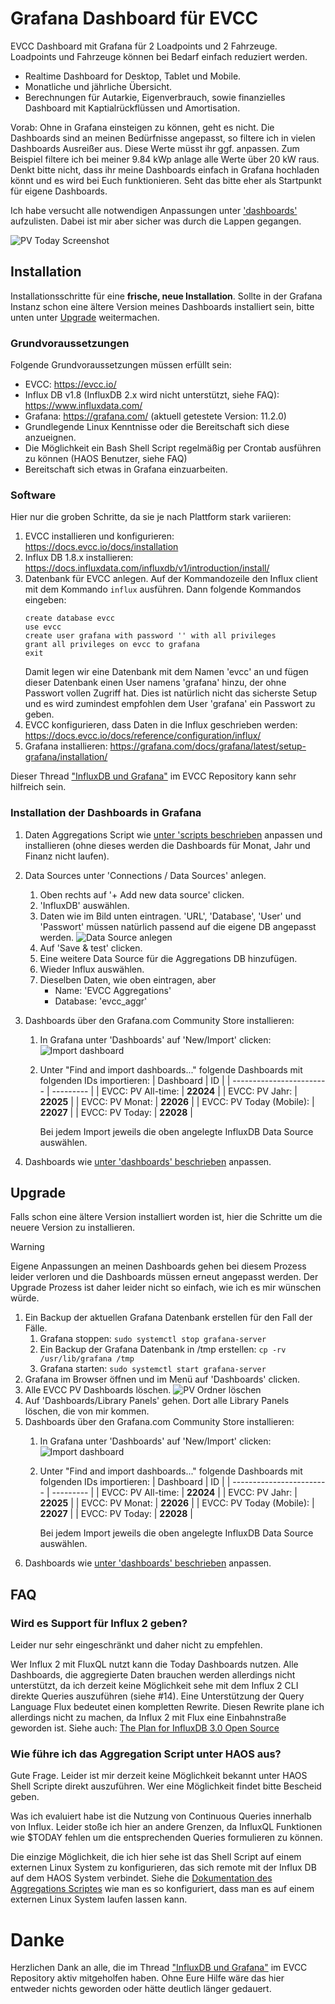 # Grafana Dashboard für EVCC

EVCC Dashboard mit Grafana für 2 Loadpoints und 2 Fahrzeuge. Loadpoints und Fahrzeuge können bei Bedarf einfach reduziert werden.

- Realtime Dashboard for Desktop, Tablet und Mobile.
- Monatliche und jährliche Übersicht.
- Berechnungen für Autarkie, Eigenverbrauch, sowie finanzielles Dashboard mit Kaptialrückflüssen und Amortisation.


Vorab: Ohne in Grafana einsteigen zu können, geht es nicht. Die Dashboards sind an meinen Bedürfnisse angepasst, so filtere ich in vielen Dashboards Ausreißer aus. Diese Werte müsst ihr ggf. anpassen. Zum Beispiel filtere ich bei meiner 9.84 kWp anlage alle Werte über 20 kW raus. Denkt bitte nicht, dass ihr meine Dashboards einfach in Grafana hochladen könnt und es wird bei Euch funktionieren. Seht das bitte eher als Startpunkt für eigene Dashboards.

Ich habe versucht alle notwendigen Anpassungen unter ['dashboards'](dashboards/README.md) aufzulisten. Dabei ist mir aber sicher was durch die Lappen gegangen.

![PV Today Screenshot](dashboards/img/today.png)


## Installation

Installationsschritte für eine **frische, neue Installation**. Sollte in der Grafana Instanz schon eine ältere Version meines Dashboards installiert sein, bitte unten unter [Upgrade](#upgrade) weitermachen.

### Grundvoraussetzungen

Folgende Grundvoraussetzungen müssen erfüllt sein:

- EVCC: https://evcc.io/
- Influx DB v1.8 (InfluxDB 2.x wird nicht unterstützt, siehe FAQ): https://www.influxdata.com/
- Grafana: https://grafana.com/ (aktuell getestete Version: 11.2.0)
- Grundlegende Linux Kenntnisse oder die Bereitschaft sich diese anzueignen.
- Die Möglichkeit ein Bash Shell Script regelmäßig per Crontab ausführen zu können (HAOS Benutzer, siehe FAQ)
- Bereitschaft sich etwas in Grafana einzuarbeiten.


### Software

Hier nur die groben Schritte, da sie je nach Plattform stark variieren:

1. EVCC installieren und konfigurieren: https://docs.evcc.io/docs/installation
2. Influx DB 1.8.x installieren: https://docs.influxdata.com/influxdb/v1/introduction/install/
3. Datenbank für EVCC anlegen. Auf der Kommandozeile den Influx client mit dem Kommando `influx` ausführen. Dann folgende Kommandos eingeben:
   ```
   create database evcc
   use evcc
   create user grafana with password '' with all privileges
   grant all privileges on evcc to grafana
   exit
   ```
   Damit legen wir eine Datenbank mit dem Namen 'evcc' an und fügen dieser Datenbank einen User namens 'grafana' hinzu, der ohne Passwort vollen Zugriff hat. Dies ist natürlich nicht das sicherste Setup und es wird zumindest empfohlen dem User 'grafana' ein Passwort zu geben.
5. EVCC konfigurieren, dass Daten in die Influx geschrieben werden: https://docs.evcc.io/docs/reference/configuration/influx/
6. Grafana installieren: https://grafana.com/docs/grafana/latest/setup-grafana/installation/

Dieser Thread ["InfluxDB und Grafana"](https://github.com/evcc-io/evcc/discussions/4213) im EVCC Repository kann sehr hilfreich sein.

### Installation der Dashboards in Grafana


1. Daten Aggregations Script wie [unter 'scripts beschrieben](./scripts/README.md) anpassen und installieren (ohne dieses werden die Dashboards für Monat, Jahr und Finanz nicht laufen).

2. Data Sources unter 'Connections /  Data Sources' anlegen. 
   1. Oben rechts auf '+ Add new data source' clicken.
   2. 'InfluxDB' auswählen.
   3. Daten wie im Bild unten eintragen. 'URL', 'Database', 'User' und 'Passwort' müssen natürlich passend auf die eigene DB angepasst werden.
      ![Data Source anlegen](./img/create-datasource.png)
   4. Auf 'Save & test' clicken.
   5. Eine weitere Data Source für die Aggregations DB hinzufügen.
   6. Wieder Influx auswählen.
   7. Dieselben Daten, wie oben eintragen, aber
      - Name: 'EVCC Aggregations'
      - Database: 'evcc_aggr'

3. Dashboards über den Grafana.com Community Store installieren:
   1. In Grafana unter 'Dashboards' auf 'New/Import' clicken:
      ![Import dashboard](./img/import.png)
   2. Unter "Find and import dashboards..." folgende Dashboards mit folgenden IDs importieren:
      | Dashboard                | ID        |
      | ------------------------ | --------- |
      | EVCC: PV All-time:       | **22024** |
      | EVCC: PV Jahr:           | **22025** |
      | EVCC: PV Monat:          | **22026** |
      | EVCC: PV Today (Mobile): | **22027** |
      | EVCC: PV Today:          | **22028** |

      Bei jedem Import jeweils die oben angelegte InfluxDB Data Source auswählen.

4. Dashboards wie [unter 'dashboards' beschrieben](./dashboards/README.md) anpassen.


## Upgrade

Falls schon eine ältere Version installiert worden ist, hier die Schritte um die neuere Version zu installieren.

> [!WARNING]
> Eigene Anpassungen an meinen Dashboards gehen bei diesem Prozess leider verloren und die Dashboards müssen erneut angepasst werden. Der Upgrade Prozess ist daher leider nicht so einfach, wie ich es mir wünschen würde.

1. Ein Backup der aktuellen Grafana Datenbank erstellen für den Fall der Fälle.
   1. Grafana stoppen: `sudo systemctl stop grafana-server`
   2. Ein Backup der Grafana Datenbank in /tmp erstellen: `cp -rv /usr/lib/grafana /tmp`
   3. Grafana starten: `sudo systemctl start grafana-server`
2. Grafana im Browser öffnen und im Menü auf 'Dashboards' clicken.
3. Alle EVCC PV Dashboards löschen.
   ![PV Ordner löschen](./img/delete-dashboards.png)
4. Auf 'Dashboards/Library Panels' gehen. Dort alle Library Panels löschen, die von mir kommen.
2. Dashboards über den Grafana.com Community Store installieren:
   1. In Grafana unter 'Dashboards' auf 'New/Import' clicken:
      ![Import dashboard](./img/import.png)
   2. Unter "Find and import dashboards..." folgende Dashboards mit folgenden IDs importieren:
      | Dashboard                | ID        |
      | ------------------------ | --------- |
      | EVCC: PV All-time:       | **22024** |
      | EVCC: PV Jahr:           | **22025** |
      | EVCC: PV Monat:          | **22026** |
      | EVCC: PV Today (Mobile): | **22027** |
      | EVCC: PV Today:          | **22028** |

      Bei jedem Import jeweils die oben angelegte InfluxDB Data Source auswählen.
8. Dashboards wie [unter 'dashboards' beschrieben](./dashboards/README.md) anpassen.


## FAQ

### Wird es Support für Influx 2 geben?

Leider nur sehr eingeschränkt und daher nicht zu empfehlen. 

Wer Influx 2 mit FluxQL nutzt kann die Today Dashboards nutzen. Alle Dashboards, die aggregierte Daten brauchen werden allerdings nicht unterstützt, da ich derzeit keine Möglichkeit sehe mit dem Influx 2 CLI direkte Queries auszuführen (siehe #14). Eine Unterstützung der Query Language Flux bedeutet einen kompletten Rewrite. Diesen Rewrite plane ich allerdings nicht zu machen, da Influx 2 mit Flux eine Einbahnstraße geworden ist. Siehe auch: [The Plan for InfluxDB 3.0 Open Source](https://www.influxdata.com/blog/the-plan-for-influxdb-3-0-open-source/)

### Wie führe ich das Aggregation Script unter HAOS aus?

Gute Frage. Leider ist mir derzeit keine Möglichkeit bekannt unter HAOS Shell Scripte direkt auszuführen. Wer eine Möglichkeit findet bitte Bescheid geben. 

Was ich evaluiert habe ist die Nutzung von Continuous Queries innerhalb von Influx. Leider stoße ich hier an andere Grenzen, da InfluxQL Funktionen wie $TODAY fehlen um die entsprechenden Queries formulieren zu können. 

Die einzige Möglichkeit, die ich hier sehe ist das Shell Script auf einem externen Linux System zu konfigurieren, das sich remote mit der Influx DB auf dem HAOS System verbindet. Siehe die [Dokumentation des Aggregations Scriptes](./scripts/README.md) wie man es so konfiguriert, dass man es auf einem externen Linux System laufen lassen kann.



# Danke

Herzlichen Dank an alle, die im Thread ["InfluxDB und Grafana"](https://github.com/evcc-io/evcc/discussions/4213) im EVCC Repository aktiv mitgeholfen haben. Ohne Eure Hilfe wäre das hier entweder nichts geworden oder hätte deutlich länger gedauert.

